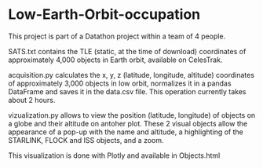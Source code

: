 # Low-Earth-Orbit-occupation

This project is part of a Datathon project within a team of 4 people.

SATS.txt contains the TLE (static, at the time of download) coordinates of approximately 4,000 objects in Earth orbit, available on CelesTrak.

acquisition.py calculates the x, y, z (latitude, longitude, altitude) coordinates of approximately 3,000 objects in low orbit, normalizes it in a pandas DataFrame and saves it in the data.csv file. This operation currently takes about 2 hours.

vizualization.py allows to view the position (latitude, longitude) of objects on a globe and their altitude on antoher plot. These 2 visual objects allow the appearance of a pop-up with the name and altitude, a highlighting of the STARLINK, FLOCK and ISS objects, and a zoom.

This visualization is done with Plotly and available in Objects.html 
